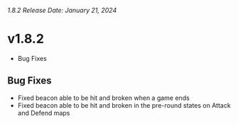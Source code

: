 _1.8.2_
_Release Date: January 21, 2024_

# v1.8.2
- Bug Fixes

## Bug Fixes
- Fixed beacon able to be hit and broken when a game ends
- Fixed beacon able to be hit and broken in the pre-round states on Attack and Defend maps